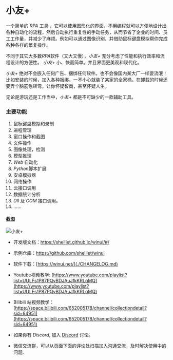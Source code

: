 # 小友+

一个简单的 _RPA_ 工具 ，它可以使用图形化的界面，不用编程就可以方便地设计出各种自动化的流程，然后自动执行重复性的手动任务，从而节省了企业的时间、员工工作量，并减少了麻烦。例如可以通过图像识别，并借助鼠标键盘模拟帮你完成各种各样的繁复操作。

不同于其它大多数*RPA*软件（又大又慢），_小友+_ 充分考虑了性能和执行效率和流程设计的方便性。 _小友+_ 小、快而简单。并且界面更美观和现代化。

_小友+_ 绝对不会嵌入任何广告、捆绑任何软件。也不会像国内某大厂一样耍流氓！比如安装的时候，加入各种捆绑，一不小心就装了某家的全家桶。在卸载的时候还要弄个脑筋急转弯，让你怀疑智商，甚至怀疑人生。

无论是游玩还是工作当中，*小友+* 都是不可缺少的一款辅助工具。

### 主要功能

1. 鼠标键盘模拟和录制
2. 进程管理
3. 窗口操作和截图
4. 文件操作
5. 图像处理，检测
6. 模型推理
7. *Web* 自动化
8. *Python*脚本扩展
9. 安卓模拟器
10. 网络操作
11. 云接口调用
12. 数据统计分析
13. *Dll* 及 *COM* 接口调用。
14. ......

#### [截图](https://winui.net/)

![小友+](https://winui.net/introduction/images/01.png)

- 开发版文档：https://shelllet.github.io/winui/#/
- 示例仓库：https://github.com/shelllet/winui

- 软件下载：[https://winui.net/](./CHANGELOG.md)

- Youtube视频教学: [https://www.youtube.com/playlist?list=UULFs1P87PQvBDJAuJfkKRLqMQ](https://www.youtube.com/playlist?list=UULFs1P87PQvBDJAuJfkKRLqMQ)
- Bilibili 站视频教学：[https://space.bilibili.com/652005178/channel/collectiondetail?sid=84951](https://space.bilibili.com/652005178/channel/collectiondetail?sid=84951)

- 如果你有 *Discord*, 加入 [Discord](https://discord.gg/b4MeYbJrfk) 讨论。

- 微信交流群，可以从页面下面的评论处扫描加入沟通交流，及时解决使用中的问题.